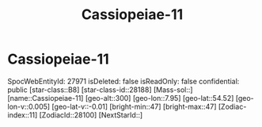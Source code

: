 ﻿---
title: "Cassiopeiae-11"
location: [54.52,7.95,300]
type: Station
tags:
- astro/Star

---

# Cassiopeiae-11

SpocWebEntityId: 27971
isDeleted: false
isReadOnly: false
confidential: public
[star-class::B8]
[star-class-id::28188]
[Mass-sol::]
[name::Cassiopeiae-11]
[geo-alt::300]
[geo-lon::7.95]
[geo-lat::54.52]
[geo-lon-v::0.005]
[geo-lat-v::-0.01]
[bright-min::47]
[bright-max::47]
[Zodiac-index::11]
[ZodiacId::28100]
[NextStarId::]

